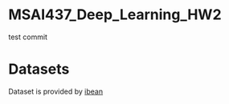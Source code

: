 # MSAI437_Deep_Learning_HW2

test commit

# Datasets

Dataset is provided by [ibean](https://github.com/AI-Lab-Makerere/ibean/tree/master)
